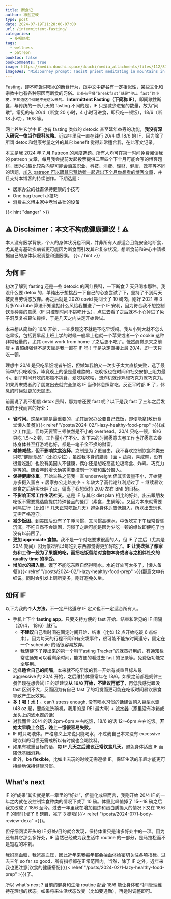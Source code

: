 ```yaml
---
title: 断食记
author: 椒盐豆豉
type: post
date: 2024-07-19T11:28:00-07:00
url: /intermittent-fasting/
categories:
  - 多喝热水
tags:
  - wellness
  - patreon
booktoc: false
bookComments: true
image: https://media.douchi.space/douchi/media_attachments/files/112/814/351/512/927/151/original/d3f40a9c03920b76.png
imageDes: "MidJourney prompt: Taoist priest meditating in mountains in pixel art style --ar 16:9"
---
```


Fasting，即不吃饭只喝水的断食行为，跟中文中辟谷有一定相似性，某些文化和宗教中也有各种原因而断食的习俗。`此处有早餐“breakfast”就是“停止 fast“的小梗，不知道这个词是不是这么来的。` **Intermittent Fasting（下简称 IF）**，即间歇性断食，与传统的一断几天的 fasting 不同的是，IF 只是减少进餐的数量，故为“间歇”。常见的有 20/4（断食 20 小时，4 小时可进食，即只吃一顿饭），18/6（断 18 小时），16/8 等。

网上养生玄学中 IF 也有 fasting 类似的 detoxic 甚至延年益寿的功能，**我没有深入研究一律当作民科忽略**。近四年里我一直在践行 20/4 或 18/6 的 IF，因为除了所谓 detox 和健康考量之外的其它 benefit 觉得非常适合我，在此写文记录。

<!--more-->

本文是我 [2024 年 7 月 Patreon 的月度选题](https://www.patreon.com/posts/105780301)。所有人均可在第一时间免费阅读我的 patreon 文章，每月我会提前发起投票提供二至四个下个月可能会写的博客题材，因为兴趣比较杂内容可能会涵盖职业、科技、消费、理财、健康、效率等不同的话题，[加入 patreon 可以跟其它赞助者一起选出下个月你想看的博客文章](https://www.patreon.com/posts/2024-nian-8-yue-108440104)，并且支持本博客的持续创作。下期选题：
- 居家办公的社畜保持健康的小技巧
- One bag travel 小技巧
- 消费主义博主家中老当益壮的设备

{{< hint "danger" >}}
## ⚠️ Disclaimer：本文不构成健康建议！⚠️
本人没有医学背景，个人的身体状况也不同，并非所有人都适合且能安全地断食，尤其是有基础疾病者更可能因为断食而引发其它复杂状况，想断食前和进心中请根据自己的身体状况调整和遵医嘱。
{{< / hint >}}

## 为何 IF
初次了解到 fasting 还是一些 detoxic 的网红民科，一下断食 7 天只喝水那种。我没什么要 detox 的，单纯出于想挑战一下自己的心态尝试了下，坚持了不到两天被麦当劳诱惑放弃。再之后就是 2020 covid 期间长了 10 磅肉，刚好 2021 年 3 月多YouTube 算法不知道抽什么风给我推送了一个 IF 安利，因为符合我不想控制饮食种类的意愿（IF 只控制时间不挑吃什么），点进去看了之后就不小心掉进了兔子洞反复被算法操控，于是几天之内决定开始尝试。

本来想从简单的 16/8 开始，一查发现这不就是不吃早饭吗。我从小到大就不怎么吃早饭，包括要早起上班上学的时候一般早上也就一个苹果或者一个 cookie 这种非常轻量的，尤其 covid work from home 了之后更不吃了。恍然醒觉原来之前瘦 + 胃超级强健不是天赋是我一直在 IF 吗！于是决定直接上最 20/4，即一天只吃一顿。

理想中 20/4 是只吃早饭或者午饭，但懒如我怕又一次步子太大直接失败，选了最简单的只吃晚饭。毕竟晚上的饿是最难熬的，吃晚饭也在时间和社交安排上阻力最小。到了时间开吃的那顿不挑食，爱吃啥吃啥，想炸机就炸鸡想巧克力就巧克力。如果周末或者约了朋友出去就完全忽略 IF 当作休息照常吃，反正平时都 IF 了，休息的时候就更加无顾虑。

前面说了我不相信 detox 民科，那为啥还要 fast 呢？以下是我 fast 了三年之后发现的于我而言的好处：
- **省时间**。这条可能是最重要的，尤其居家办公要自己做饭，即便能拿[敷衍食堂懒人备餐]({{< relref "/posts/2024-02/1-lazy-healthy-food-prep" >}})减少工作量，但每天要管三顿依然是不小的 overhead。20/4 只吃一顿，18/6 只吃 1.5～2 顿，工作量小了不少。省下来的时间愿意去卷工作也好愿意去锻炼身体甚至打游戏也好，都是一笔千金不换的财富。
- **减糖减盐，但不影响饮食选择**。克制是为了更自由。我不喜欢控制饮食种类去只吃“健康食品”（比如沙拉），虽然我本身的膳食（面 + 蔬菜，喜咸辣，没有很爱吃甜）也没有美国人不健康，偶尔还是想吃高盐垃圾零食、炸鸡、巧克力等等的。随着年龄增长确实需要控制一下糖和盐分摄入。
- **保持健康体重**。开始举铁之前我一直 underweight 但其实饭量不小，开始健身多摄入蛋白 + 居家办公走路变少 + 年龄大了高代谢红利期过了 + 继续暴饮暴食之后确实长胖了点，偏离了我想保持 20.0 左右 BMI 的目标。
- **不影响正常工作生活社交**。这是 IF 与其它 diet plan 相比的好处。出去跟朋友吃饭不需要挑选能提供特殊餐品的餐厅（素食，生酮等）。又因为本来就需要间隔进行（比如 IF 几天正常吃饭几天）避免身体适应低摄入，所以出去玩也无需严格遵守。
- **减少饭困**。到美国后没有了午睡习惯，又习惯高碳水，中饭吃完下午经常昏昏沉沉。不吃自然不会饭困，习惯了之后可能是因为少吃一顿的缘故即便吃了也没有以前困了。
- **更加 appreciate 食物**。我不是一个对吃要求很高的人，但 IF 了之后（尤其是 20/4 期间）因为饿过所以每吃到东西都觉得更加好吃了。**IF 让我砍掉了像家务和工作一般为了果腹的吃，而把吃饭留给对食物本身或者与之相伴社交的 quality time 的享受。**
- **增加水的摄入量**。饿了不能吃东西自然得喝水。水的好处可太多了，[懒人备餐]({{< relref "/posts/2024-02/1-lazy-healthy-food-prep" >}})那篇文中有细说。同时会引发上厕所变多，刚好避免久坐。

## 如何 IF
以下为我的**个人方法**，不一定严格遵守 IF 定义也不一定适合所有人。
- 手机上下个 **fasting app**。只要支持方便的 fast 开始、结束和常见的 IF 间隔（20/4， 18/6）就行。
  - **不建议**自己看时间在固定时间开始、结束（比如 12 点开始吃饭 6 点结束）。因为每天的行程不同和有突发事件，很可能不能按时间遵守，固定在一个 schedule 的话很容易放弃。
  - 我随便下了搜出来的第一个叫“Fasting Tracker”的就蛮好用的，有通知栏常驻通知可以看剩余时间，能方便的看过去 fast 的记录等。免费版功能完全够用。
- 选择**适合自己的间隔**，本来就不吃早饭的我一开始有减重目标从最 aggressive 的 20/4 开始，之后维持体重常年在 18/6。如果之前都是规律三餐但现在想尝试 IF 的话建议**从 16/8 开始，不建议再低了**，再低我感觉跟没 fast 区别不大，反而因为有自己 fast 了的幻觉而更可能在吃饭时间暴饮暴食导致产生反效果。
- **多！喝！水！**。can't stress enough. 没有喝水习惯的话建议购入巨型水壶(48 oz 起，要能进洗碗机，我用的是 REI 最大号) + [滤水器](https://amzn.to/3WsdgRv)（家里没有冰箱或龙头上的滤水器的话）
- 对我而言 20/4 的话 2pm-6pm 左右吃饭，18/6 的话 12～6pm 左右吃饭。**开始太早晚上会饿，晚上一饿很容易失败。**
- IF 时只喝液体。严格意义上来说只能喝水，不过我自己本来没有 excessive 喝饮料的习惯无需戒所以有时候也会喝饮料。
- 如果有减重目标的话，**每 IF 几天之后建议正常饮食几天**，避免身体适应 IF 而降低基础消耗。
- 此外，**be flexible**，比如出去玩的时候无需遵循 IF。保证生活的乐趣才能更可持续地保持健康习惯。

## What's next

IF 的“成果”其实就是第一章里的“好处”，但量化成果而言，我刚开始 20/4 IF 的一年之内就在没控制饮食种类的情况下减了 10 磅。体重比峰值掉了 15～18 磅之后我又改成了 18/6 至今。过去一年里我在增加锻炼和蛋白质摄入的情况下又在 18/6 IF 的同时[增了 6 磅肌，减了 3 磅脂]({{< relref "/posts/2024-07/1-body-review-dexa" >}})。

但仔细阅读开头的 IF 好处/目的就会发现，保持体重只是诸多好处中的一项。因为还有其它那么多好处，IF 当然已经成为我生活中 routine 的一部分，是马拉松而不是短程的冲刺。

我妈高血糖，我爸高血压，因此近年来我每年都会抽血体检密切关注各项指标。过去三年 so far so good，所有指标都在正常范围内。当然，除了 IF 之外，近年来我也更注意[饮食的健康搭配]({{< relref "/posts/2024-02/1-lazy-healthy-food-prep" >}})了。

所以 what's next？目前的健身和生活 routine 配合 18/6 能让身体和时间管理维持在理想的状态。如果将来生活状态改变（比如要通勤），再适时调整即可。